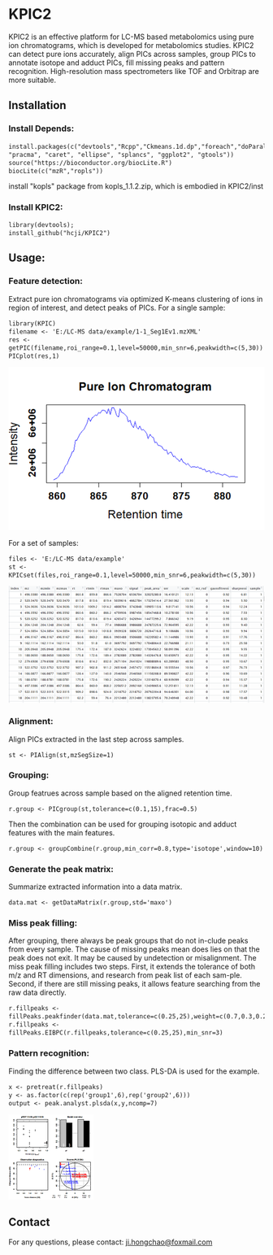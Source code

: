 # KPIC2
  KPIC2 is an effective platform for LC-MS based metabolomics using pure ion chromatograms, which is developed for metabolomics studies. KPIC2 can detect pure ions accurately, align PICs across samples, group PICs to annotate isotope and adduct PICs, fill missing peaks and pattern recognition. High-resolution mass spectrometers like TOF and Orbitrap are more suitable.


## Installation  

### Install Depends: 

    install.packages(c("devtools","Rcpp","Ckmeans.1d.dp","foreach","doParallel","iterators","randomForest", "pracma", "caret", "ellipse", "splancs", "ggplot2", "gtools"))
    source("https://bioconductor.org/biocLite.R")
    biocLite(c("mzR","ropls"))
		
install "kopls" package from kopls_1.1.2.zip, which is embodied in KPIC2/inst
### Install KPIC2:  

    library(devtools);  
    install_github("hcji/KPIC2")
		
## Usage:
### Feature detection:
  Extract pure ion chromatograms via optimized K-means clustering of ions in region of interest, and detect peaks of PICs.
  For a single sample:

    library(KPIC)
    filename <- 'E:/LC-MS data/example/1-1_Seg1Ev1.mzXML'
    res <- getPIC(filename,roi_range=0.1,level=50000,min_snr=6,peakwidth=c(5,30))
    PICplot(res,1)
    
![pure ion chromatogram](/images/Fig%202.png)

  For a set of samples:

    files <- 'E:/LC-MS data/example'
    st <- KPICset(files,roi_range=0.1,level=50000,min_snr=6,peakwidth=c(5,30))
    
![peakmat](/images/Fig%203.png)
    
### Alignment:
  Align PICs extracted in the last step across samples.

    st <- PIAlign(st,mzSegSize=1)

### Grouping:
  Group featrues across sample based on the aligned retention time.

    r.group <- PICgroup(st,tolerance=c(0.1,15),frac=0.5)
  Then the combination can be used for grouping isotopic and adduct features with the main features.

    r.group <- groupCombine(r.group,min_corr=0.8,type='isotope',window=10)
    
### Generate the peak matrix:
  Summarize extracted information into a data matrix.

    data.mat <- getDataMatrix(r.group,std='maxo')

### Miss peak filling:
  After grouping, there always be peak groups that do not in-clude peaks from every sample. The cause of missing peaks mean does lies on that the peak does not exit. It may be caused by undetection or misalignment. The miss peak filling includes two steps. First, it extends the tolerance of both m/z and RT dimensions, and research from peak list of each sam-ple. Second, if there are still missing peaks, it allows feature searching from the raw data directly.

    r.fillpeaks <- fillPeaks.peakfinder(data.mat,tolerance=c(0.25,25),weight=c(0.7,0.3,0.2))
    r.fillpeaks <- fillPeaks.EIBPC(r.fillpeaks,tolerance=c(0.25,25),min_snr=3)
    
### Pattern recognition:
  Finding the difference between two class. PLS-DA is used for the example.

    x <- pretreat(r.fillpeaks)
    y <- as.factor(c(rep('group1',6),rep('group2',6)))
    output <- peak.analyst.plsda(x,y,ncomp=7)
    
![peakmat](/images/Fig%204.png)

## Contact
  For any questions, please contact:  ji.hongchao@foxmail.com
